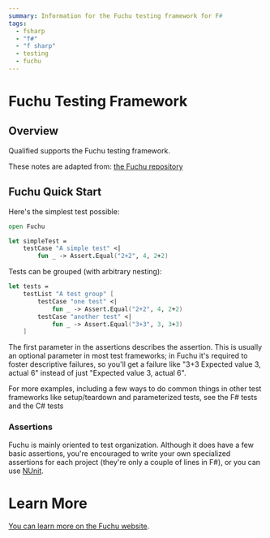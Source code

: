 ```yaml
---
summary: Information for the Fuchu testing framework for F#
tags:
  - fsharp
  - "f#"
  - "f sharp"
  - testing
  - fuchu
---
```


# Fuchu Testing Framework

## Overview

Qualified supports the Fuchu testing framework.

These notes are adapted from: [the Fuchu repository](https://github.com/mausch/Fuchu)

## Fuchu Quick Start

Here's the simplest test possible:

```fsharp
open Fuchu

let simpleTest = 
    testCase "A simple test" <| 
        fun _ -> Assert.Equal("2+2", 4, 2+2)
```

Tests can be grouped (with arbitrary nesting):

```fsharp
let tests = 
    testList "A test group" [
        testCase "one test" <|
            fun _ -> Assert.Equal("2+2", 4, 2+2)
        testCase "another test" <|
            fun _ -> Assert.Equal("3+3", 3, 3+3)
    ]
```

The first parameter in the assertions describes the assertion. This is usually an optional parameter in most test frameworks; in Fuchu it's required to foster descriptive failures, so you'll get a failure like "3+3 Expected value 3, actual 6" instead of just "Expected value 3, actual 6".

For more examples, including a few ways to do common things in other test frameworks like setup/teardown and parameterized tests, see the F# tests and the C# tests

### Assertions

Fuchu is mainly oriented to test organization. Although it does have a few basic assertions, you're encouraged to write your own specialized assertions for each project (they're only a couple of lines in F#), or you can use [NUnit](/languages/csharp/nunit).

# Learn More

[You can learn more on the Fuchu website](https://github.com/mausch/Fuchu).
